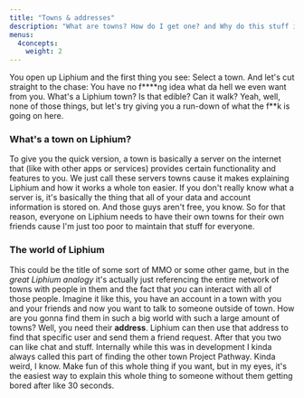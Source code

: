 ```yaml
---
title: "Towns & addresses"
description: "What are towns? How do I get one? and Why do this stuff in the first place?"
menus:
  4concepts:
    weight: 2
---
```


You open up Liphium and the first thing you see: Select a town. And let's cut straight to the chase: You have no f\*\*\*\*ng idea what da hell we even want from you. What's a Liphium town? Is that edible? Can it walk? Yeah, well, none of those things, but let's try giving you a run-down of what the f\*\*k is going on here.

### What's a town on Liphium?

To give you the quick version, a town is basically a server on the internet that (like with other apps or services) provides certain functionality and features to you. We just call these servers towns cause it makes explaining Liphium and how it works a whole ton easier. If you don't really know what a server is, it's basically the thing that all of your data and account information is stored on. And those guys aren't free, you know. So for that reason, everyone on Liphium needs to have their own towns for their own friends cause I'm just too poor to maintain that stuff for everyone.

### The world of Liphium

This could be the title of some sort of MMO or some other game, but in the _great Liphium analogy_ it's actually just referencing the entire network of towns with people in them and the fact that _you_ can interact with all of those people. Imagine it like this, you have an account in a town with you and your friends and now you want to talk to someone outside of town. How are you gonna find them in such a big world with such a large amount of towns? Well, you need their **address**. Liphium can then use that address to find that specific user and send them a friend request. After that you two can like chat and stuff. Internally while this was in development I kinda always called this part of finding the other town Project Pathway. Kinda weird, I know. Make fun of this whole thing if you want, but in my eyes, it's the easiest way to explain this whole thing to someone without them getting bored after like 30 seconds.